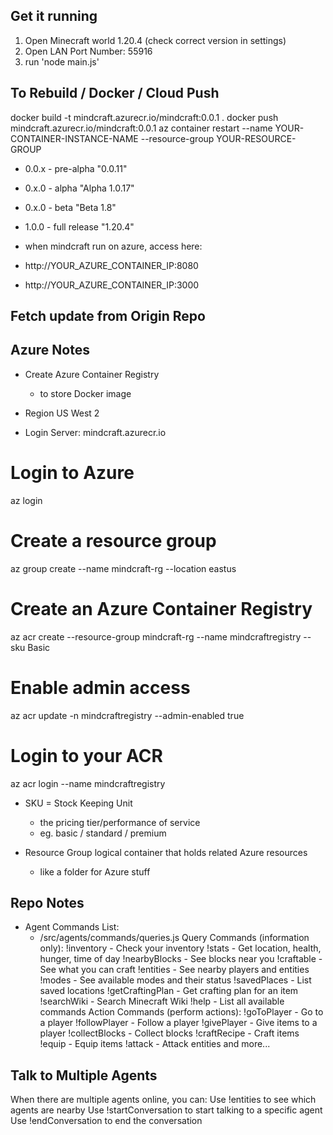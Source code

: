 ## Get it running
1) Open Minecraft world 1.20.4 (check correct version in settings)
2) Open LAN Port Number: 55916
3) run 'node main.js'


## To Rebuild / Docker / Cloud Push
docker build -t mindcraft.azurecr.io/mindcraft:0.0.1 .
docker push mindcraft.azurecr.io/mindcraft:0.0.1
az container restart --name YOUR-CONTAINER-INSTANCE-NAME --resource-group YOUR-RESOURCE-GROUP
- 0.0.x - pre-alpha "0.0.11"
- 0.x.0 - alpha "Alpha 1.0.17"
- 0.x.0 - beta "Beta 1.8"
- 1.0.0 - full release "1.20.4"

- when mindcraft run on azure, access here:
- http://YOUR_AZURE_CONTAINER_IP:8080
- http://YOUR_AZURE_CONTAINER_IP:3000


## Fetch update from Origin Repo

## Azure Notes
- Create Azure Container Registry
  - to store Docker image

- Region US West 2
- Login Server: mindcraft.azurecr.io

# Login to Azure
az login

# Create a resource group
az group create --name mindcraft-rg --location eastus

# Create an Azure Container Registry
az acr create --resource-group mindcraft-rg --name mindcraftregistry --sku Basic

# Enable admin access
az acr update -n mindcraftregistry --admin-enabled true

# Login to your ACR
az acr login --name mindcraftregistry

- SKU = Stock Keeping Unit
   - the pricing tier/performance of service
   - eg. basic / standard / premium

- Resource Group  logical container that holds related Azure resources
  - like a folder for Azure stuff




## Repo Notes
- Agent Commands List:
  - /src/agents/commands/queries.js
Query Commands (information only):
!inventory - Check your inventory
!stats - Get location, health, hunger, time of day
!nearbyBlocks - See blocks near you
!craftable - See what you can craft
!entities - See nearby players and entities
!modes - See available modes and their status
!savedPlaces - List saved locations
!getCraftingPlan - Get crafting plan for an item
!searchWiki - Search Minecraft Wiki
!help - List all available commands
Action Commands (perform actions):
!goToPlayer - Go to a player
!followPlayer - Follow a player
!givePlayer - Give items to a player
!collectBlocks - Collect blocks
!craftRecipe - Craft items
!equip - Equip items
!attack - Attack entities
and more...

## Talk to Multiple Agents
When there are multiple agents online, you can:
Use !entities to see which agents are nearby
Use !startConversation to start talking to a specific agent
Use !endConversation to end the conversation